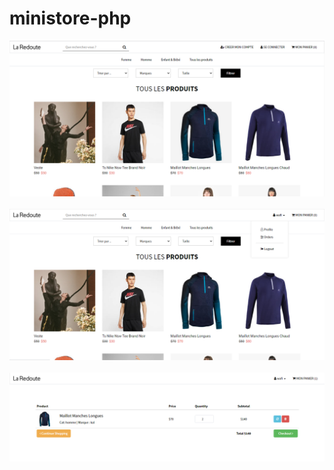 # ministore-php
<img src="screenshots/1.PNG" width="800" /><br><br><img src="screenshots/2.PNG" width="800" />  <br><br> <img src="screenshots/3.PNG" width="800" /><br><br>
